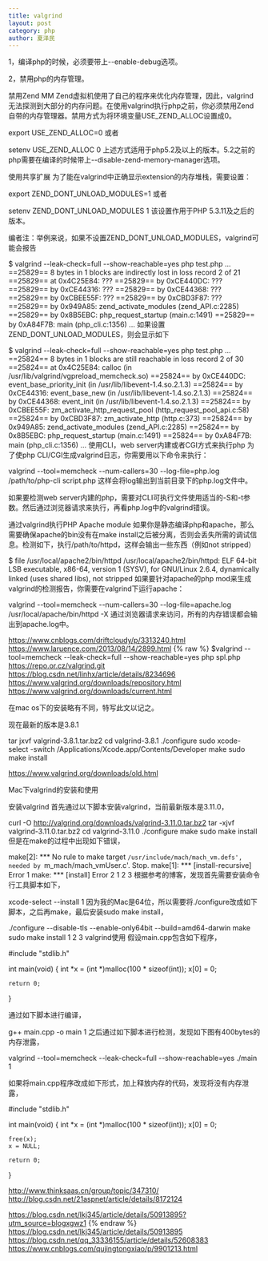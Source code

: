 ```yaml
---
title: valgrind
layout: post
category: php
author: 夏泽民
---
```

1，编译php的时候，必须要带上--enable-debug选项。

2，禁用php的内存管理。

禁用Zend MM
Zend虚拟机使用了自己的程序来优化内存管理，因此，valgrind无法探测到大部分的内存问题。在使用valgrind执行php之前，你必须禁用Zend自带的内存管理器。禁用方式为将环境变量USE_ZEND_ALLOC设置成0。

export USE_ZEND_ALLOC=0
或者

setenv USE_ZEND_ALLOC 0
上述方式适用于php5.2及以上的版本。5.2之前的php需要在编译的时候带上--disable-zend-memory-manager选项。

使用共享扩展
为了能在valgrind中正确显示extension的内存堆栈，需要设置：

export ZEND_DONT_UNLOAD_MODULES=1
或者

setenv ZEND_DONT_UNLOAD_MODULES 1
该设置作用于PHP 5.3.11及之后的版本。

编者注：举例来说，如果不设置ZEND_DONT_UNLOAD_MODULES，valgrind可能会报告

$ valgrind --leak-check=full --show-reachable=yes php test.php
...
==25829== 8 bytes in 1 blocks are indirectly lost in loss record 2 of 21
==25829==    at 0x4C25E84: ???
==25829==    by 0xCE440DC: ???
==25829==    by 0xCE44316: ???
==25829==    by 0xCE44368: ???
==25829==    by 0xCBEE55F: ???
==25829==    by 0xCBD3F87: ???
==25829==    by 0x949A85: zend_activate_modules (zend_API.c:2285)
==25829==    by 0x8B5EBC: php_request_startup (main.c:1491)
==25829==    by 0xA84F7B: main (php_cli.c:1356)
...
如果设置ZEND_DONT_UNLOAD_MODULES，则会显示如下

$ valgrind --leak-check=full --show-reachable=yes php test.php
...
==25824== 8 bytes in 1 blocks are still reachable in loss record 2 of 30
==25824==    at 0x4C25E84: calloc (in /usr/lib/valgrind/vgpreload_memcheck.so)
==25824==    by 0xCE440DC: event_base_priority_init (in /usr/lib/libevent-1.4.so.2.1.3)
==25824==    by 0xCE44316: event_base_new (in /usr/lib/libevent-1.4.so.2.1.3)
==25824==    by 0xCE44368: event_init (in /usr/lib/libevent-1.4.so.2.1.3)
==25824==    by 0xCBEE55F: zm_activate_http_request_pool (http_request_pool_api.c:58)
==25824==    by 0xCBD3F87: zm_activate_http (http.c:373)
==25824==    by 0x949A85: zend_activate_modules (zend_API.c:2285)
==25824==    by 0x8B5EBC: php_request_startup (main.c:1491)
==25824==    by 0xA84F7B: main (php_cli.c:1356)
...
使用CLI，web server内建或者CGI方式来执行php
为了使php CLI/CGI生成valgrind日志，你需要用以下命令来执行：

valgrind --tool=memcheck --num-callers=30 --log-file=php.log /path/to/php-cli script.php
这样会将log输出到当前目录下的php.log文件中。

如果要检测web server内建的php，需要对CLI可执行文件使用适当的-S和-t参数。然后通过浏览器请求来执行，再看php.log中的valgrind错误。

通过valgrind执行PHP Apache module
如果你是静态编译php和apache，那么需要确保apache的bin没有在make install之后被分离，否则会丢失所需的调试信息。检测如下，执行/path/to/httpd，这样会输出一些东西（例如not stripped）

$ file /usr/local/apache2/bin/httpd
/usr/local/apache2/bin/httpd: ELF 64-bit LSB executable, x86-64, version 1 (SYSV), for GNU/Linux 2.6.4, dynamically linked (uses shared libs), not stripped
如果要针对apache的php mod来生成valgrind的检测报告，你需要在valgrind下运行apache：

valgrind --tool=memcheck --num-callers=30 --log-file=apache.log /usr/local/apache/bin/httpd -X
通过浏览器请求来访问，所有的内存错误都会输出到apache.log中。
<!-- more -->
https://www.cnblogs.com/driftcloudy/p/3313240.html
https://www.laruence.com/2013/08/14/2899.html
{% raw %}
$valgrind --tool=memcheck --leak-check=full --show-reachable=yes php spl.php
https://repo.or.cz/valgrind.git
https://blog.csdn.net/linhx/article/details/8234696
https://www.valgrind.org/downloads/repository.html
https://www.valgrind.org/downloads/current.html

在mac os下的安装略有不同，特写此文以记之。

现在最新的版本是3.8.1

tar jxvf valgrind-3.8.1.tar.bz2 
cd valgrind-3.8.1 
./configure 
sudo xcode-select -switch /Applications/Xcode.app/Contents/Developer 
make 
sudo make install 

https://www.valgrind.org/downloads/old.html

Mac下valgrind的安装和使用

安装valgrind
首先通过以下脚本安装valgrind，当前最新版本是3.11.0，

curl -O http://valgrind.org/downloads/valgrind-3.11.0.tar.bz2
tar -xjvf valgrind-3.11.0.tar.bz2
cd valgrind-3.11.0
./configure
make
sudo make install
但是在make的过程中出现如下错误，

make[2]: *** No rule to make target `/usr/include/mach/mach_vm.defs', needed by `m_mach/mach_vmUser.c'.  Stop.
make[1]: *** [install-recursive] Error 1
make: *** [install] Error 2
1
2
3
根据参考的博客，发现首先需要安装命令行工具脚本如下，

xcode-select --install
1
因为我的Mac是64位，所以需要将./configure改成如下脚本，之后再make，最后安装sudo make install，

./configure --disable-tls --enable-only64bit --build=amd64-darwin
make
sudo make install
1
2
3
valgrind使用
假设main.cpp包含如下程序，

#include "stdlib.h"

int main(void)
{
    int *x = (int *)malloc(100 * sizeof(int));
    x[0] = 0;

    return 0;
}

通过如下脚本进行编译，

g++ main.cpp -o main
1
之后通过如下脚本进行检测，发现如下图有400bytes的内存泄露，

valgrind --tool=memcheck --leak-check=full --show-reachable=yes ./main
1


如果将main.cpp程序改成如下形式，加上释放内存的代码，发现将没有内存泄露，

#include "stdlib.h"

int main(void)
{
    int *x = (int *)malloc(100 * sizeof(int));
    x[0] = 0;

    free(x);
    x = NULL;

    return 0;
}

http://www.thinksaas.cn/group/topic/347310/
http://blog.csdn.net/21aspnet/article/details/8172124

https://blog.csdn.net/lkj345/article/details/50913895?utm_source=blogxgwz1
{% endraw %}
https://blog.csdn.net/lkj345/article/details/50913895
https://blog.csdn.net/qq_33336155/article/details/52608383
https://www.cnblogs.com/qujingtongxiao/p/9901213.html